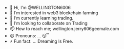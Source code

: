 - 👋 Hi, I’m @WELLINGTON6006
- 👀 I’m interested in web3 blockchain farming
- 🌱 I’m currently learning trading.
- 💞️ I’m looking to collaborate on Trading
- 📫 How to reach me; wellington.jerry606geemale.com
- 😄 Pronouns: ... 😴
- ⚡ Fun fact: ... Dreaming Is Free. 

<!---
WELLINGTON6006/WELLINGTON6006 is a ✨ special ✨ repository because its `README.md` (this file) appears on your GitHub profile.
You can click the Preview link to take a look at your changes.
--->
